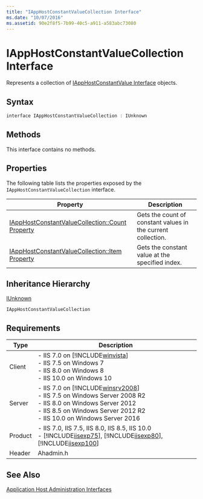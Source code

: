 ```yaml
---
title: "IAppHostConstantValueCollection Interface"
ms.date: "10/07/2016"
ms.assetid: 90e2f8f5-7b99-40c5-a911-a583abc73080
---
```

# IAppHostConstantValueCollection Interface
Represents a collection of [IAppHostConstantValue Interface](../../web-development-reference/native-code-api-reference/iapphostconstantvalue-interface.md) objects.  
  
## Syntax  
  
```cpp  
interface IAppHostConstantValueCollection : IUnknown  
```  
  
## Methods  
 This interface contains no methods.  
  
## Properties  
 The following table lists the properties exposed by the `IAppHostConstantValueCollection` interface.  
  
|Property|Description|  
|--------------|-----------------|  
|[IAppHostConstantValueCollection::Count Property](../../web-development-reference/native-code-api-reference/iapphostconstantvaluecollection-count-property.md)|Gets the count of constant values in the current collection.|  
|[IAppHostConstantValueCollection::Item Property](../../web-development-reference/native-code-api-reference/iapphostconstantvaluecollection-item-property.md)|Gets the constant value at the specified index.|  
  
## Inheritance Hierarchy  
 [IUnknown](https://go.microsoft.com/fwlink/?LinkId=55951)  
  
 `IAppHostConstantValueCollection`  
  
## Requirements  
  
|Type|Description|  
|----------|-----------------|  
|Client|-   IIS 7.0 on [!INCLUDE[winvista](../../wmi-provider/includes/winvista-md.md)]<br />-   IIS 7.5 on Windows 7<br />-   IIS 8.0 on Windows 8<br />-   IIS 10.0 on Windows 10|  
|Server|-   IIS 7.0 on [!INCLUDE[winsrv2008](../../wmi-provider/includes/winsrv2008-md.md)]<br />-   IIS 7.5 on Windows Server 2008 R2<br />-   IIS 8.0 on Windows Server 2012<br />-   IIS 8.5 on Windows Server 2012 R2<br />-   IIS 10.0 on Windows Server 2016|  
|Product|-   IIS 7.0, IIS 7.5, IIS 8.0, IIS 8.5, IIS 10.0<br />-   [!INCLUDE[iisexp75](../../web-development-reference/native-code-api-reference/includes/iisexp75-md.md)], [!INCLUDE[iisexp80](../../web-development-reference/native-code-api-reference/includes/iisexp80-md.md)], [!INCLUDE[iisexp100](../../web-development-reference/native-code-api-reference/includes/iisexp100-md.md)]|  
|Header|Ahadmin.h|  
  
## See Also  
 [Application Host Administration Interfaces](../../web-development-reference/native-code-api-reference/application-host-administration-interfaces.md)